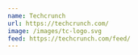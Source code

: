 ```yaml
---
name: Techcrunch
url: https://techcrunch.com/
image: /images/tc-logo.svg
feed: https://techcrunch.com/feed/
---
```

